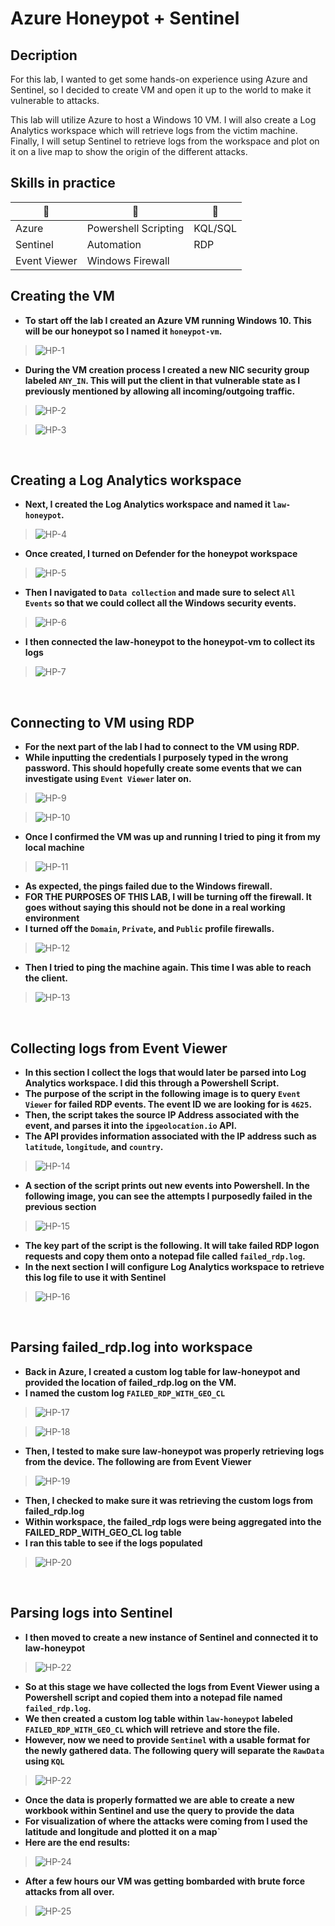 # Azure Honeypot + Sentinel

## Decription

For this lab, I wanted to get some hands-on experience using Azure and Sentinel, so I decided to create VM and open it up to the world to make it vulnerable to attacks.

This lab will utilize Azure to host a Windows 10 VM. I will also create a Log Analytics workspace which will retrieve logs from the victim machine. Finally, I will setup Sentinel to retrieve logs from the workspace and plot on it on a live map to show the origin of the different attacks.

## Skills in practice

|      💾      |            💾       |      💾    |   
|--------------|----------------------|---------|
| Azure         | Powershell Scripting | KQL/SQL |   
| Sentinel      |  Automation          |   RDP    |   
| Event Viewer  | Windows Firewall     |     |   |


## Creating the VM

* **To start off the lab I created an Azure VM running Windows 10. This will be our honeypot so I named it `honeypot-vm`.**

> ![HP-1](https://github.com/royzen01/Azure_Honeypot/assets/13005742/ce222c3e-7f14-4e59-907d-be8adcf318d6)

* **During the VM creation process I created a new NIC security group labeled `ANY_IN`. This will put the client in that vulnerable state as I previously mentioned by allowing all incoming/outgoing traffic.**

> ![HP-2](https://github.com/royzen01/Azure_Honeypot/assets/13005742/09be557a-df47-4dc2-b001-3f1d18eb234d)

> ![HP-3](https://github.com/royzen01/Azure_Honeypot/assets/13005742/680f29ad-2d8b-40d2-a85d-87eef38992d5)

<br>

## Creating a Log Analytics workspace

* **Next, I created the Log Analytics workspace and named it `law-honeypot`.**

> ![HP-4](https://github.com/royzen01/Azure_Honeypot/assets/13005742/07b8a7ec-6e90-4263-9a33-566c883980a9)

* **Once created, I turned on Defender for the honeypot workspace**

> ![HP-5](https://github.com/royzen01/Azure_Honeypot/assets/13005742/0ec17265-d5db-47b2-b30e-66c6f6f67ac2)

* **Then I navigated to `Data collection` and made sure to select `All Events` so that we could collect all the Windows security events.**

> ![HP-6](https://github.com/royzen01/Azure_Honeypot/assets/13005742/00818f9e-ce53-447e-b6b7-90c8bf78a989)

* **I then connected the law-honeypot to the honeypot-vm to collect its logs**

> ![HP-7](https://github.com/royzen01/Azure_Honeypot/assets/13005742/24b7c98f-15d5-4b9a-aa07-945799b8865b)

<br>

## Connecting to VM using RDP

* **For the next part of the lab I had to connect to the VM using RDP.**
* **While inputting the credentials I purposely typed in the wrong password. This should hopefully create some events that we can investigate using `Event Viewer` later on.**

> ![HP-9](https://github.com/royzen01/Azure_Honeypot/assets/13005742/254b8e99-cf01-4f2d-a46c-1f42f6cbdea1)

> ![HP-10](https://github.com/royzen01/Azure_Honeypot/assets/13005742/c2839532-0dee-4978-86c0-14ba7fdd0e91)

* **Once I confirmed the VM was up and running I tried to ping it from my local machine**

> ![HP-11](https://github.com/royzen01/Azure_Honeypot/assets/13005742/93e3c6e7-0ef0-4f37-bdf6-cd938974459f)

* **As expected, the pings failed due to the Windows firewall.**
* **FOR THE PURPOSES OF THIS LAB, I will be turning off the firewall. It goes without saying this should not be done in a real working environment**
* **I turned off the `Domain`, `Private`, and `Public` profile firewalls.**

> ![HP-12](https://github.com/royzen01/Azure_Honeypot/assets/13005742/383c0600-c808-4dce-b604-df7d33e6669a)

* **Then I tried to ping the machine again. This time I was able to reach the client.**

> ![HP-13](https://github.com/royzen01/Azure_Honeypot/assets/13005742/a3cb838c-b322-4755-b02d-8c97bbaa0c19)

<br>

## Collecting logs from Event Viewer

* **In this section I collect the logs that would later be parsed into Log Analytics workspace. I did this through a Powershell Script.**
* **The purpose of the script in the following image is to query `Event Viewer` for failed RDP events. The event ID we are looking for is `4625`.**
* **Then, the script takes the source IP Address associated with the event, and parses it into the `ipgeolocation.io` API.**
* **The API provides information associated with the IP address such as `latitude`, `longitude`, and `country`.**

> ![HP-14](https://github.com/royzen01/Azure_Honeypot/assets/13005742/f9e8747a-54ea-4935-ae8b-3e925f7e1325)

* **A section of the script prints out new events into Powershell. In the following image, you can see the attempts I purposedly failed in the previous section**

> ![HP-15](https://github.com/royzen01/Azure_Honeypot/assets/13005742/ccdb5dc2-5e31-42fb-bd8f-fa5d4ab1710c)

* **The key part of the script is the following. It will take failed RDP logon requests and copy them onto a notepad file called `failed_rdp.log`.**
* **In the next section I will configure Log Analytics workspace to retrieve this log file to use it with Sentinel**

> ![HP-16](https://github.com/royzen01/Azure_Honeypot/assets/13005742/cd98ec8c-5c5f-412a-942c-0c85d87ce038)

<br>

## Parsing failed_rdp.log into workspace

* **Back in Azure, I created a custom log table for law-honeypot and provided the location of failed_rdp.log on the VM.**
* **I named the custom log `FAILED_RDP_WITH_GEO_CL`**

> ![HP-17](https://github.com/royzen01/Azure_Honeypot/assets/13005742/60d58496-ae1b-4911-9f34-f25b72cc78b4)

> ![HP-18](https://github.com/royzen01/Azure_Honeypot/assets/13005742/46a8dffb-00bb-4e70-94de-f2a9a7e6b47f)

* **Then, I tested to make sure law-honeypot was properly retrieving logs from the device. The following are from Event Viewer**

> ![HP-19](https://github.com/royzen01/Azure_Honeypot/assets/13005742/69a95867-f9e6-42f5-a2c8-9006e4b9c6a4)

* **Then, I checked to make sure it was retrieving the custom logs from failed_rdp.log**
* **Within workspace, the failed_rdp logs were being aggregated into the FAILED_RDP_WITH_GEO_CL log table**
* **I ran this table to see if the logs populated**

> ![HP-20](https://github.com/royzen01/Azure_Honeypot/assets/13005742/a92d0be9-f03a-4006-b1c1-aea99cc50458)

<br>

## Parsing logs into Sentinel

* **I then moved to create a new instance of Sentinel and connected it to law-honeypot**

> ![HP-22](https://github.com/royzen01/Azure_Honeypot/assets/13005742/eb9f04b0-ebc8-4722-b090-fa89fa97b3a8)

* **So at this stage we have collected the logs from Event Viewer using a Powershell script and copied them into a notepad file named `failed_rdp.log`.**
* **We then created a custom log table within `law-honeypot` labeled `FAILED_RDP_WITH_GEO_CL` which will retrieve and store the file.**
* **However, now we need to provide `Sentinel` with a usable format for the newly gathered data. The following query will separate the `RawData` using `KQL`**

> ![HP-22](https://github.com/royzen01/Azure_Honeypot/assets/13005742/fb26d06f-d3f1-4d26-9bca-93ead692c392)

* **Once the data is properly formatted we are able to create a new workbook within Sentinel and use the query to provide the data**
* **For visualization of where the attacks were coming from I used the latitude and longitude and plotted it on a map`**
* **Here are the end results:**

> ![HP-24](https://github.com/royzen01/Azure_Honeypot/assets/13005742/ef71c4a1-f350-43f8-ac65-230e8b6260a6)

* **After a few hours our VM was getting bombarded with brute force attacks from all over.**

> ![HP-25](https://github.com/royzen01/Azure_Honeypot/assets/13005742/b32b03f9-8eaf-4b7a-95a9-c67590133695)




